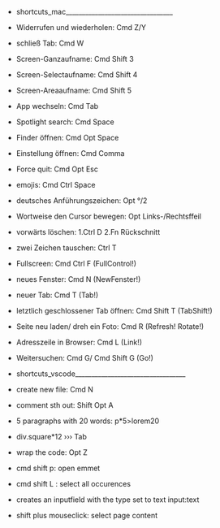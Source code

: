 - shortcuts_mac_________________________________

- Widerrufen und wiederholen:
  Cmd Z/Y
- schließ Tab: 
  Cmd W
- Screen-Ganzaufname:
  Cmd Shift 3
- Screen-Selectaufname:
  Cmd Shift 4
- Screen-Areaaufname:
  Cmd Shift 5
- App wechseln:
  Cmd Tab
- Spotlight search:
  Cmd Space
- Finder öffnen:
  Cmd Opt Space
- Einstellung öffnen: 
  Cmd Comma
- Force quit:
  Cmd Opt Esc
  
- emojis:
  Cmd Ctrl Space
- deutsches Anführungszeichen:
  Opt °/2
- Wortweise den Cursor bewegen:
  Opt Links-/Rechtsffeil
- vorwärts löschen:
  1.Ctrl D
  2.Fn Rückschnitt
- zwei Zeichen tauschen:
  Ctrl T

- Fullscreen: 
  Cmd Ctrl F (FullControl!)
- neues Fenster:
  Cmd N (NewFenster!)
- neuer Tab: 
  Cmd T (Tab!)
- letztlich geschlossener Tab öffnen:
  Cmd Shift T (TabShift!)
- Seite neu laden/ dreh ein Foto:
  Cmd R (Refresh! Rotate!)
- Adresszeile in Browser:
  Cmd L (Link!)
- Weitersuchen:
  Cmd G/ Cmd Shift G (Go!)

- shortcuts_vscode__________________________________

- create new file:
  Cmd N
- comment sth out:
  Shift Opt A
- 5 paragraphs with 20 words:
  p*5>lorem20
- div.square*12 ››› Tab
- wrap the code:
  Opt Z
- cmd shift p: 
  open emmet
- cmd shift L : select all occurences

- creates an inputfield with the type set to text
  input:text
- shift plus mouseclick: select page content 
